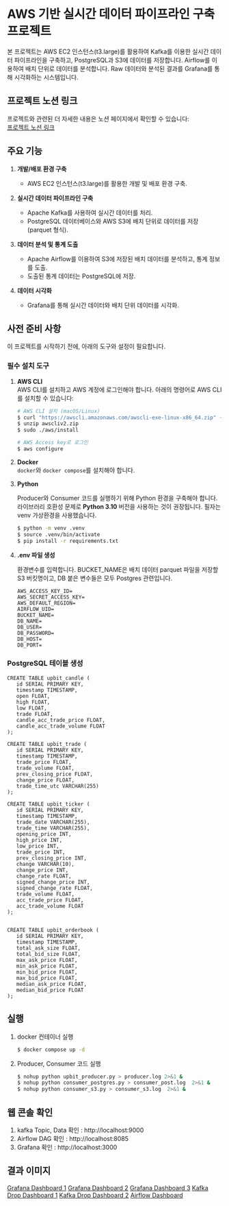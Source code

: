 # AWS 기반 실시간 데이터 파이프라인 구축 프로젝트

본 프로젝트는 AWS EC2 인스턴스(t3.large)를 활용하여 Kafka를 이용한 실시간 데이터 파이프라인을 구축하고, 
PostgreSQL과 S3에 데이터를 저장합니다.
Airflow를 이용하여 배치 단위로 데이터를 분석합니다.
Raw 데이터와 분석된 결과를 Grafana를 통해 시각화하는 시스템입니다.

## 프로젝트 노션 링크
프로젝트와 관련된 더 자세한 내용은 노션 페이지에서 확인할 수 있습니다:  
[프로젝트 노션 링크](https://stealth-parakeet-e51.notion.site/c74c9ba7c7e145bd81a9d82c7eb2e654?pvs=4)

## 주요 기능
1. **개발/배포 환경 구축**  
   - AWS EC2 인스턴스(t3.large)를 활용한 개발 및 배포 환경 구축.
   
2. **실시간 데이터 파이프라인 구축**  
   - Apache Kafka를 사용하여 실시간 데이터를 처리.
   - PostgreSQL 데이터베이스와 AWS S3에 배치 단위로 데이터를 저장 (parquet 형식).
   
3. **데이터 분석 및 통계 도출**  
   - Apache Airflow를 이용하여 S3에 저장된 배치 데이터를 분석하고, 통계 정보를 도출.
   - 도출된 통계 데이터는 PostgreSQL에 저장.
   
4. **데이터 시각화**  
   - Grafana를 통해 실시간 데이터와 배치 단위 데이터를 시각화.

## 사전 준비 사항

이 프로젝트를 시작하기 전에, 아래의 도구와 설정이 필요합니다.

### 필수 설치 도구

1. **AWS CLI**  <br>
   AWS CLI를 설치하고 AWS 계정에 로그인해야 합니다. 아래의 명령어로 AWS CLI를 설치할 수 있습니다:

   ```bash
   # AWS CLI 설치 (macOS/Linux)
   $ curl "https://awscli.amazonaws.com/awscli-exe-linux-x86_64.zip" -o "awscliv2.zip"
   $ unzip awscliv2.zip
   $ sudo ./aws/install

   # AWS Access key로 로그인
   $ aws configure
   ```

2. **Docker**  
   `docker`와 `docker compose`를 설치해야 합니다.



3. **Python** 
   
   Producer와 Consumer 코드를 실행하기 위해 Python 환경을 구축해야 합니다. 라이브러리 호환성 문제로 **Python 3.10** 버전을 사용하는 것이 권장됩니다. 필자는 venv 가상환경을 사용했습니다.

   ```bash
   $ python -m venv .venv
   $ source .venv/bin/activate
   $ pip install -r requirements.txt
   ```

4. **.env 파일 생성**

   환경변수를 입력합니다.
   BUCKET_NAME은 배치 데이터 parquet 파일을 저장할 S3 버킷명이고, DB 붙은 변수들은 모두 Postgres 관련입니다.

   ```
   AWS_ACCESS_KEY_ID=
   AWS_SECRET_ACCESS_KEY=
   AWS_DEFAULT_REGION=
   AIRFLOW_UID=
   BUCKET_NAME=
   DB_NAME=
   DB_USER=
   DB_PASSWORD=
   DB_HOST=
   DB_PORT=
   ```

### PostgreSQL 테이블 생성
```
CREATE TABLE upbit_candle (
   id SERIAL PRIMARY KEY,
   timestamp TIMESTAMP,
   open FLOAT,
   high FLOAT,
   low FLOAT,
   trade FLOAT,
   candle_acc_trade_price FLOAT,
   candle_acc_trade_volume FLOAT
);

CREATE TABLE upbit_trade (
   id SERIAL PRIMARY KEY,
   timestamp TIMESTAMP,
   trade_price FLOAT,
   trade_volume FLOAT,
   prev_closing_price FLOAT,
   change_price FLOAT,
   trade_time_utc VARCHAR(255)
);

CREATE TABLE upbit_ticker (
   id SERIAL PRIMARY KEY,
   timestamp TIMESTAMP,
   trade_date VARCHAR(255),
   trade_time VARCHAR(255),
   opening_price INT,
   high_price INT,
   low_price INT,
   trade_price INT,
   prev_closing_price INT,
   change VARCHAR(10),
   change_price INT,
   change_rate FLOAT,
   signed_change_price INT,
   signed_change_rate FLOAT,
   trade_volume FLOAT,
   acc_trade_price FLOAT,
   acc_trade_volume FLOAT
);
		

CREATE TABLE upbit_orderbook (
   id SERIAL PRIMARY KEY,
   timestamp TIMESTAMP,
   total_ask_size FLOAT,
   total_bid_size FLOAT,
   max_ask_price FLOAT,
   min_ask_price FLOAT,
   min_bid_price FLOAT,
   max_bid_price FLOAT,
   median_ask_price FLOAT,
   median_bid_price FLOAT
);
```

## 실행
1. docker 컨테이너 실행

   ```bash
   $ docker compose up -d
   ```

2. Producer, Consumer 코드 실행

   ```bash
   $ nohup python upbit_producer.py > producer.log 2>&1 &
   $ nohup python consumer_postgres.py > consumer_post.log  2>&1 &
   $ nohup python consumer_s3.py > consumer_s3.log  2>&1 &
   ```

## 웹 콘솔 확인
1. kafka Topic, Data 확인 : http://localhost:9000
2. Airflow DAG 확인 : http://localhost:8085
3. Grafana 확인 : http://localhost:3000


## 결과 이미지

[Grafana Dashboard 1](https://github.com/user-attachments/assets/699e601b-4cf2-46c6-b6bd-ef9d6d0b42bb)
[Grafana Dashboard 2](images/grafana_result2.png)
[Grafana Dashboard 3](images/grafana_result3.png)
[Kafka Drop Dashboard 1](images/kafka_result1.png)
[Kafka Drop Dashboard 2](images/kafka_result2.png)
[Airflow Dashboard](images/airflow_result.png)